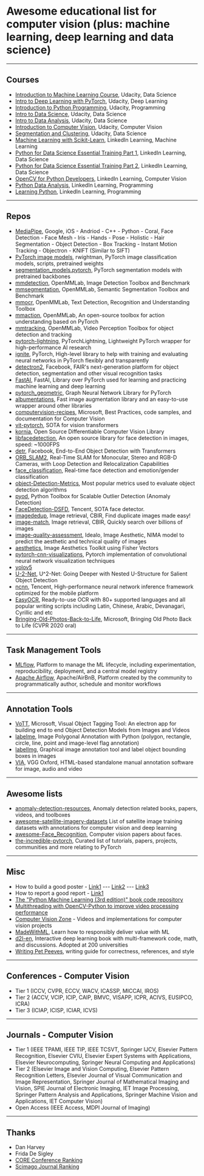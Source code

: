 # Awesome educational list for computer vision (plus: machine learning, deep learning and data science)

---

## Courses
- [Introduction to Machine Learning Course](https://www.udacity.com/course/intro-to-machine-learning--ud120), Udacity, Data Science
- [Intro to Deep Learning with PyTorch](https://www.udacity.com/course/deep-learning-pytorch--ud188), Udacity, Deep Learning
- [Introduction to Python Programming](https://www.udacity.com/course/introduction-to-python--ud1110), Udacity, Programming
- [Intro to Data Science](https://www.udacity.com/courses/ud359), Udacity, Data Science 
- [Intro to Data Analysis](https://www.udacity.com/courses/ud170), Udacity, Data Science
- [Introduction to Computer Vision](https://www.udacity.com/courses/ud810), Udacity, Computer Vision
- [Segmentation and Clustering](https://www.udacity.com/course/segmentation-and-clustering--ud981), Udacity, Data Science
- [Machine Learning with Scikit-Learn](https://www.linkedin.com/learning/machine-learning-with-scikit-learn), LinkedIn Learning, Machine Learning
- [Python for Data Science Essential Training Part 1](https://www.linkedin.com/learning/python-for-data-science-essential-training-part-1), LinkedIn Learning, Data Science 
- [Python for Data Science Essential Training Part 2](https://www.linkedin.com/learning/python-for-data-science-essential-training-part-2), LinkedIn Learning, Data Science
- [OpenCV for Python Developers](https://www.linkedin.com/learning/opencv-for-python-developers), LinkedIn Learning, Computer Vision
- [Python Data Analysis](https://www.linkedin.com/learning/python-data-analysis-2), LinkedIn Learning, Programming
- [Learning Python](https://www.linkedin.com/learning/learning-python), LinkedIn Learning, Programming

---

## Repos
- [MediaPipe](https://github.com/google/mediapipe), Google, iOS - Andriod - C++ - Python - Coral, Face Detection - Face Mesh - Iris - Hands - Pose - Holistic - Hair Segmentation - Object Detection - Box Tracking	- Instant Motion Tracking	- Objectron - KNIFT (Similar to SIFT)
- [PyTorch image models](https://github.com/rwightman/pytorch-image-models), rwightman, PyTorch image classification models, scripts, pretrained weights
- [segmentation_models.pytorch](https://github.com/qubvel/segmentation_models.pytorch), PyTorch segmentation models with pretrained backbones
- [mmdetection](https://github.com/open-mmlab/mmdetection), OpenMMLab, Image Detection Toolbox and Benchmark
- [mmsegmentation](https://github.com/open-mmlab/mmsegmentation), OpenMMLab, Semantic Segmentation Toolbox and Benchmark
- [mmocr](https://github.com/open-mmlab/mmocr), OpenMMLab, Text Detection, Recognition and Understanding Toolbox
- [mmaction](https://github.com/open-mmlab/mmaction), OpenMMLab, An open-source toolbox for action understanding based on PyTorch
- [mmtracking](https://github.com/open-mmlab/mmtracking), OpenMMLab, Video Perception Toolbox for object detection and tracking
- [pytorch-lightning](https://github.com/PyTorchLightning/pytorch-lightning), PyTorchLightning, Lightweight PyTorch wrapper for high-performance AI research
- [ignite](https://github.com/pytorch/ignite), PyTorch, High-level library to help with training and evaluating neural networks in PyTorch flexibly and transparently
- [detectron2](https://github.com/facebookresearch/detectron2), Facebook, FAIR's next-generation platform for object detection, segmentation and other visual recognition tasks
- [FastAI](https://github.com/fastai/fastai), FastAI, Library over PyTorch used for learning and practicing machine learning and deep learning
- [pytorch_geometric](https://github.com/pyg-team/pytorch_geometric), Graph Neural Network Library for PyTorch
- [albumentations](https://github.com/albumentations-team/albumentations), Fast image augmentation library and an easy-to-use wrapper around other libraries
- [computervision-recipes](https://github.com/microsoft/computervision-recipes), Microsoft, Best Practices, code samples, and documentation for Computer Vision
- [vit-pytorch](https://github.com/lucidrains/vit-pytorch), SOTA for vision transformers
- [kornia](https://github.com/kornia/kornia), Open Source Differentiable Computer Vision Library
- [libfacedetection](https://github.com/ShiqiYu/libfacedetection), An open source library for face detection in images, speed: ~1000FPS
- [detr](https://github.com/facebookresearch/detr), Facebook, End-to-End Object Detection with Transformers
- [ORB_SLAM2](https://github.com/raulmur/ORB_SLAM2), Real-Time SLAM for Monocular, Stereo and RGB-D Cameras, with Loop Detection and Relocalization Capabilities
- [face_classification](https://github.com/oarriaga/face_classification), Real-time face detection and emotion/gender classification
- [object-Detection-Metrics](https://github.com/rafaelpadilla/Object-Detection-Metrics), Most popular metrics used to evaluate object detection algorithms
- [pyod](https://github.com/yzhao062/pyod), Python Toolbox for Scalable Outlier Detection (Anomaly Detection)
- [FaceDetection-DSFD](https://github.com/Tencent/FaceDetection-DSFD), Tencent, SOTA face detector.
- [imagededup](https://github.com/idealo/imagededup), Image retrieval, CBIR, Find duplicate images made easy!
- [image-match](https://github.com/ProvenanceLabs/image-match), Image retrieval, CBIR, Quickly search over billions of images
- [image-quality-assessment](https://github.com/idealo/image-quality-assessment), Idealo, Image Aesthetic, NIMA model to predict the aesthetic and technical quality of images
- [aesthetics](https://github.com/ylogx/aesthetics), Image Aesthetics Toolkit using Fisher Vectors
- [pytorch-cnn-visualizations](https://github.com/utkuozbulak/pytorch-cnn-visualizations), Pytorch implementation of convolutional neural network visualization techniques
- [yolov5](https://github.com/ultralytics/yolov5)
- [U-2-Net](https://github.com/xuebinqin/U-2-Net), U^2-Net: Going Deeper with Nested U-Structure for Salient Object Detection
- [ncnn](https://github.com/Tencent/ncnn), Tencent, High-performance neural network inference framework optimized for the mobile platform
- [EasyOCR](https://github.com/JaidedAI/EasyOCR), Ready-to-use OCR with 80+ supported languages and all popular writing scripts including Latin, Chinese, Arabic, Devanagari, Cyrillic and etc
- [Bringing-Old-Photos-Back-to-Life](https://github.com/microsoft/Bringing-Old-Photos-Back-to-Life), Microsoft, Bringing Old Photo Back to Life (CVPR 2020 oral)

---

## Task Management Tools
- [MLflow](https://mlflow.org), Platform to manage the ML lifecycle, including experimentation, reproducibility, deployment, and a central model registry
- [Apache Airflow](https://airflow.apache.org), Apache/AirBnB, Platform created by the community to programmatically author, schedule and monitor workflows

---

## Annotation Tools
- [VoTT](https://github.com/microsoft/VoTT), Microsoft, Visual Object Tagging Tool: An electron app for building end to end Object Detection Models from Images and Videos
- [labelme](https://github.com/wkentaro/labelme), Image Polygonal Annotation with Python (polygon, rectangle, circle, line, point and image-level flag annotation)
- [labelImg](https://github.com/tzutalin/labelImg), Graphical image annotation tool and label object bounding boxes in images
- [VIA](https://www.robots.ox.ac.uk/~vgg/software/via/), VGG Oxford, HTML-based standalone manual annotation software for image, audio and video


---

## Awesome lists
- [anomaly-detection-resources](https://github.com/yzhao062/anomaly-detection-resources), Anomaly detection related books, papers, videos, and toolboxes
- [awesome-satellite-imagery-datasets](https://github.com/chrieke/awesome-satellite-imagery-datasets) List of satellite image training datasets with annotations for computer vision and deep learning
- [awesome-Face_Recognition](https://github.com/ChanChiChoi/awesome-Face_Recognition), Computer vision papers about faces.
- [the-incredible-pytorch](https://github.com/ritchieng/the-incredible-pytorch), Curated list of tutorials, papers, projects, communities and more relating to PyTorch


---

## Misc

- How to build a good poster - [Link1](https://urc.ucdavis.edu/sites/g/files/dgvnsk3561/files/local_resources/documents/pdf_documents/How_To_Make_an_Effective_Poster2.pdf) --- [Link2](https://www.animateyour.science/post/How-to-design-an-award-winning-conference-poster) --- [Link3](https://www.jamiebgall.co.uk/post/powerful-posters)
- How to report a good report - [Link1](https://www.dur.ac.uk/resources/academic.office/academic_registrar/report_writing_guidance.pdf)
- [The "Python Machine Learning (3rd edition)" book code repository](https://github.com/rasbt/python-machine-learning-book-3rd-edition)
- [Multithreading with OpenCV-Python to improve video processing performance](https://nrsyed.com/2018/07/05/multithreading-with-opencv-python-to-improve-video-processing-performance/)
- [Computer Vision Zone](https://www.computervision.zone/) - Videos and implementations for computer vision projects
- [MadeWithML](https://github.com/GokuMohandas/MadeWithML), Learn how to responsibly deliver value with ML
- [d2l-en](https://github.com/d2l-ai/d2l-en), Interactive deep learning book with multi-framework code, math, and discussions. Adopted at 200 universities
- [Writing Pet Peeves](https://www.cs.ubc.ca/~tmm/writing.htmt), writing guide for correctness, references, and style

---

## Conferences - Computer Vision
- Tier 1 (ICCV, CVPR, ECCV, WACV, ICASSP, MICCAI, IROS)
- Tier 2 (ACCV, VCIP, ICIP, CAIP, BMVC, VISAPP, ICPR, ACIVS, EUSIPCO, ICRA)
- Tier 3 (ICIAP, ICISP, ICIAR, ICVS)

---

## Journals - Computer Vision
- Tier 1 (IEEE TPAMI, IEEE TIP, IEEE TCSVT, Springer IJCV, Elsevier Pattern Recognition, Elsevier CVIU, Elsevier Expert Systems with Applications, Elsevier Neurocomputing, Springer Neural Computing and Applications)
- Tier 2 (Elsevier Image and Vision Computing, Elsevier Pattern Recognition Letters, Elsevier Journal of Visual Communication and Image Representation, Springer Journal of Mathematical Imaging and Vision, SPIE Journal of Electronic Imaging, IET Image Processing, Springer Pattern Analysis and Applications, Springer Machine Vision and Applications, IET Computer Vision)
- Open Access (IEEE Access, MDPI Journal of Imaging)

---

## Thanks
- Dan Harvey
- Frida De Sigley
- [CORE Conference Ranking](http://portal.core.edu.au/conf-ranks/)
- [Scimago Journal Ranking](https://www.scimagojr.com/journalrank.php)
